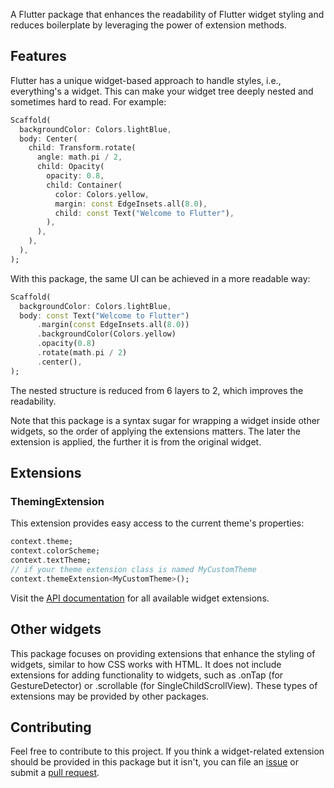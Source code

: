 A Flutter package that enhances the readability of Flutter widget styling and reduces boilerplate by leveraging the power of extension methods.

## Features

Flutter has a unique widget-based approach to handle styles, i.e., everything's a widget. This can make your widget tree deeply nested and sometimes hard to read. For example:

```dart
Scaffold(
  backgroundColor: Colors.lightBlue,
  body: Center(
    child: Transform.rotate(
      angle: math.pi / 2,
      child: Opacity(
        opacity: 0.8,
        child: Container(
          color: Colors.yellow,
          margin: const EdgeInsets.all(8.0),
          child: const Text("Welcome to Flutter"),
        ),
      ),
    ),
  ),
);
```

With this package, the same UI can be achieved in a more readable way:

```dart
Scaffold(
  backgroundColor: Colors.lightBlue,
  body: const Text("Welcome to Flutter")
      .margin(const EdgeInsets.all(8.0))
      .backgroundColor(Colors.yellow)
      .opacity(0.8)
      .rotate(math.pi / 2)
      .center(),
);
```

The nested structure is reduced from 6 layers to 2, which improves the readability.

Note that this package is a syntax sugar for wrapping a widget inside other widgets, so the order of applying the extensions matters. The later the extension is applied, the further it is from the original widget.

## Extensions

### ThemingExtension

This extension provides easy access to the current theme's properties:

```dart
context.theme;
context.colorScheme;
context.textTheme;
// if your theme extension class is named MyCustomTheme
context.themeExtension<MyCustomTheme>();
```

Visit the [API documentation](https://pub.dev/documentation/flutter_style_extensions/latest/) for all available widget extensions.

## Other widgets

This package focuses on providing extensions that enhance the styling of widgets, similar to how CSS works with HTML. It does not include extensions for adding functionality to widgets, such as .onTap (for GestureDetector) or .scrollable (for SingleChildScrollView). These types of extensions may be provided by other packages.

## Contributing

Feel free to contribute to this project. If you think a widget-related extension should be provided in this package but it isn't, you can file an [issue](https://github.com/crizant/flutter_style_extensions/issues) or submit a [pull request](https://github.com/crizant/flutter_style_extensions/pulls).
